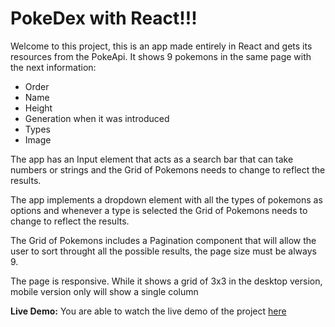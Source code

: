 # PokeDex with React!!!
Welcome to this project, this is an app made entirely in React and gets its resources from the PokeApi. It shows 9 pokemons in the same page with the next information:

 - Order  
 - Name  
 - Height  
 - Generation when it was introduced  
 - Types 
 - Image

The app has an Input element that acts as a search bar that can take numbers or strings and the Grid of Pokemons needs to change to reflect the results.

The app implements a dropdown element with all the types of pokemons as options and whenever a type is selected the Grid of Pokemons needs to change to reflect the results.

The Grid of Pokemons includes a Pagination component that will allow the user to sort throught all the possible results, the page size must be always 9. 

The page is responsive. While it shows a grid of 3x3 in the desktop version,  mobile version only will show a single column

**Live Demo:**
You are able to watch the live demo of the project [here](https://braulio95.github.io/pokedex-with-react/)
